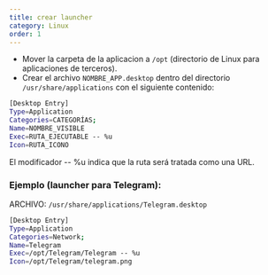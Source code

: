 ```yaml
---
title: crear launcher
category: Linux
order: 1
---
```


- Mover la carpeta de la aplicacion a `/opt` (directorio de Linux para aplicaciones de terceros).
- Crear el archivo `NOMBRE_APP.desktop` dentro del directorio `/usr/share/applications` con el siguiente contenido:

```bash
[Desktop Entry]
Type=Application
Categories=CATEGORÍAS;
Name=NOMBRE_VISIBLE
Exec=RUTA_EJECUTABLE -- %u
Icon=RUTA_ICONO
```

El modificador -- %u indica que la ruta será tratada como una URL. 

### Ejemplo (launcher para Telegram):

ARCHIVO: `/usr/share/applications/Telegram.desktop`

```bash
[Desktop Entry]
Type=Application
Categories=Network;
Name=Telegram
Exec=/opt/Telegram/Telegram -- %u
Icon=/opt/Telegram/telegram.png
```
